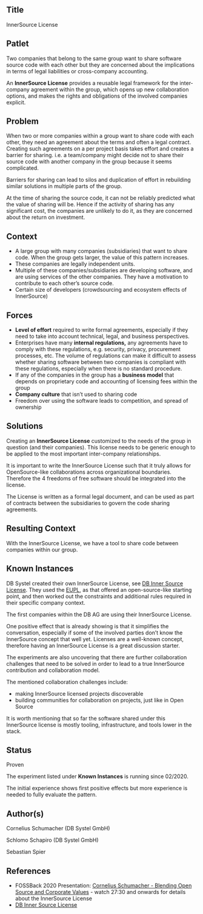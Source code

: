 ## Title

InnerSource License

## Patlet

Two companies that belong to the same group want to share software source code with each other but they are concerned about the implications in terms of legal liabilities or cross-company accounting.

An **InnerSource License** provides a reusable legal framework for the inter-company agreement within the group, which opens up new collaboration options, and makes the rights and obligations of the involved companies explicit.

## Problem

When two or more companies within a group want to share code with each other, they need an agreement about the terms and often a legal contract. Creating such agreements on a per project basis takes effort and creates a barrier for sharing. i.e. a team/company might decide not to share their source code with another company in the group because it seems complicated.

Barriers for sharing can lead to silos and duplication of effort in rebuilding similar solutions in multiple parts of the group.

At the time of sharing the source code, it can not be reliably predicted what the value of sharing will be. Hence if the activity of sharing has any significant cost, the companies are unlikely to do it, as they are concerned about the return on investment.

## Context

- A large group with many companies (subsidiaries) that want to share code. When the group gets larger, the value of this pattern increases.
- These companies are legally independent units.
- Multiple of these companies/subsidiaries are developing software, and are using services of the other companies. They have a motivation to contribute to each other’s source code.
- Certain size of developers (crowdsourcing and ecosystem effects of InnerSource)

## Forces

- **Level of effort** required to write formal agreements, especially if they need to take into account technical, legal, and business perspectives.
- Enterprises have many **internal regulations,** any agreements have to comply with these regulations, e.g. security, privacy, procurement processes, etc. The volume of regulations can make it difficult to assess whether sharing software between two companies is compliant with these regulations, especially when there is no standard procedure.
- If any of the companies in the group has a **business model** that depends on proprietary code and accounting of licensing fees within the group
- **Company culture** that isn’t used to sharing code
- Freedom over using the software leads to competition, and spread of ownership

## Solutions

Creating an **InnerSource License** customized to the needs of the group in question (and their companies). This license needs to be generic enough to be applied to the most important inter-company relationships.

It is important to write the InnerSource License such that it truly allows for OpenSource-like collaborations across organizational boundaries. Therefore the 4 freedoms of free software should be integrated into the license.

The License is written as a formal legal document, and can be used as part of contracts between the subsidiaries to govern the code sharing agreements.

## Resulting Context

With the InnerSource License, we have a tool to share code between companies within our group.

## Known Instances

DB Systel created their own InnerSource License, see [DB Inner Source License][db-inner-source-license]. They used the [EUPL][eupl], as that offered an open-source-like starting point, and then worked out the constraints and additional rules required in their specific company context.

The first companies within the DB AG are using their InnerSource License.

One positive effect that is already showing is that it simplifies the conversation, especially if some of the involved parties don’t know the InnerSource concept that well yet. Licenses are a well-known concept, therefore having an InnerSource License is a great discussion starter.

The experiments are also uncovering that there are further collaboration challenges that need to be solved in order to lead to a true InnerSource contribution and collaboration model.

The mentioned collaboration challenges include:

- making InnerSource licensed projects discoverable
- building communities for collaboration on projects, just like in Open Source

It is worth mentioning that so far the software shared under this InnerSource license is mostly tooling, infrastructure, and tools lower in the stack.

## Status

Proven

The experiment listed under **Known Instances** is running since 02/2020.

The initial experience shows first positive effects but more experience is needed to fully evaluate the pattern.

## Author(s)

Cornelius Schumacher (DB Systel GmbH)

Schlomo Schapiro (DB Systel GmbH)

Sebastian Spier

## References

* FOSSBack 2020 Presentation: [Cornelius Schumacher - Blending Open Source and Corporate Values](https://youtu.be/hikC6U8X_Ec) - watch 27:30 and onwards for details about the InnerSource License
* [DB Inner Source License][db-inner-source-license]

[db-inner-source-license]: https://github.com/dbsystel/open-source-policies/blob/master/DB-Inner-Source-License.md
[eupl]: https://joinup.ec.europa.eu/collection/eupl/eupl-text-eupl-12
